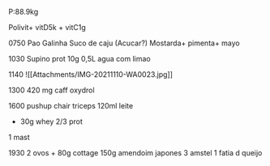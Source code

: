 P:88.9kg

Polivit+ vitD5k + vitC1g

0750
Pao
Galinha
Suco de caju
(Acucar?)
Mostarda+ pimenta+ mayo

1030
Supino prot 10g
0,5L agua com limao

1140
![[Attachments/IMG-20211110-WA0023.jpg]]

1300
420 mg caff oxydrol

1600
pushup
chair triceps
120ml leite
+ 30g whey 2/3 prot

1 mast


1930
2 ovos + 80g cottage
150g amendoim japones
3 amstel
1 fatia d queijo
